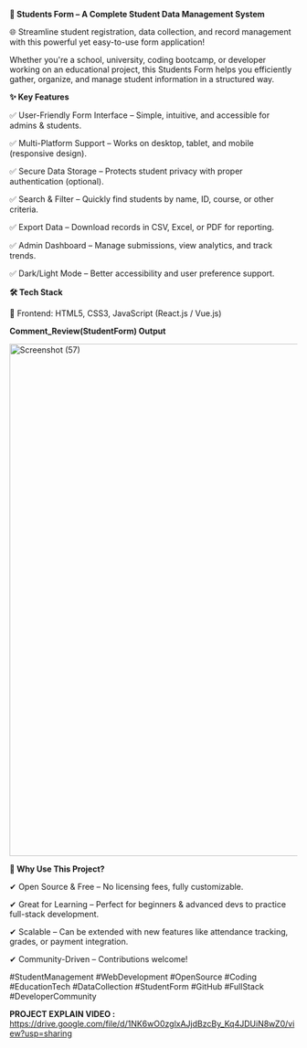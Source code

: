 **📝 Students Form – A Complete Student Data Management System**

🌐 Streamline student registration, data collection, and record management with this powerful yet easy-to-use form application!

Whether you're a school, university, coding bootcamp, or developer working on an educational project, this Students Form helps you efficiently gather, organize, and manage student information in a structured way.

**✨ Key Features**

✅ User-Friendly Form Interface – Simple, intuitive, and accessible for admins & students.

✅ Multi-Platform Support – Works on desktop, tablet, and mobile (responsive design).

✅ Secure Data Storage – Protects student privacy with proper authentication (optional).

✅ Search & Filter – Quickly find students by name, ID, course, or other criteria.

✅ Export Data – Download records in CSV, Excel, or PDF for reporting.

✅ Admin Dashboard – Manage submissions, view analytics, and track trends.

✅ Dark/Light Mode – Better accessibility and user preference support.

**🛠 Tech Stack**

🔹 Frontend: HTML5, CSS3, JavaScript (React.js / Vue.js)

**Comment_Review(StudentForm) Output**

<img width="1920" height="897" alt="Screenshot (57)" src="https://github.com/user-attachments/assets/6d3e2f21-e219-4513-8c11-1576053100b9" />


**📌 Why Use This Project?**

✔ Open Source & Free – No licensing fees, fully customizable.

✔ Great for Learning – Perfect for beginners & advanced devs to practice full-stack development.

✔ Scalable – Can be extended with new features like attendance tracking, grades, or payment integration.

✔ Community-Driven – Contributions welcome!

#StudentManagement #WebDevelopment #OpenSource #Coding #EducationTech #DataCollection #StudentForm #GitHub #FullStack #DeveloperCommunity


**PROJECT EXPLAIN VIDEO :** https://drive.google.com/file/d/1NK6wO0zglxAJjdBzcBy_Kq4JDUiN8wZ0/view?usp=sharing
